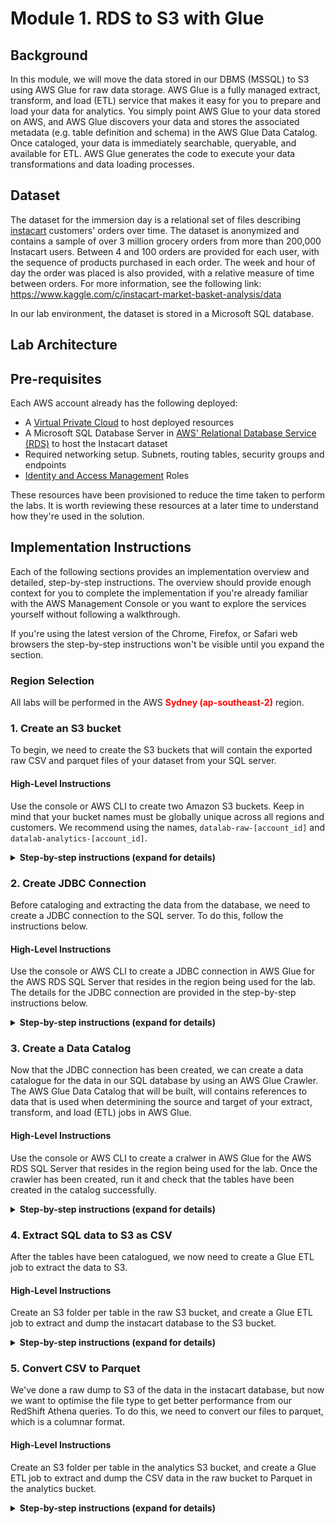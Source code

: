 # Module 1. RDS to S3 with Glue
## Background
In this module, we will move the data stored in our DBMS (MSSQL) to S3 using AWS Glue for raw data storage. AWS Glue is a fully managed extract, transform, and load (ETL) service that makes it easy for you to prepare and load your data for analytics.  You simply point AWS Glue to your data stored on AWS, and AWS Glue discovers your data and stores the associated metadata (e.g. table definition and schema) in the AWS Glue Data Catalog. Once cataloged, your data is immediately searchable, queryable, and available for ETL. AWS Glue generates the code to execute your data transformations and data loading processes. 


## Dataset
The dataset for the immersion day is a relational set of files describing [instacart](https://www.instacart.com) customers' orders over time. The dataset is anonymized and contains a sample of over 3 million grocery orders from more than 200,000 Instacart users. Between 4 and 100 orders are provided for each user, with the sequence of products purchased in each order. The week and hour of day the order was placed is also provided, with a relative measure of time between orders. For more information, see the following link: https://www.kaggle.com/c/instacart-market-basket-analysis/data

In our lab environment, the dataset is stored in a Microsoft SQL database.

## Lab Architecture 


## Pre-requisites
Each AWS account already has the following deployed:
- A [Virtual Private Cloud](https://aws.amazon.com/vpc/) to host deployed resources
- A Microsoft SQL Database Server in [AWS' Relational Database Service (RDS)](https://aws.amazon.com/rds/) to host the Instacart dataset
- Required networking setup. Subnets, routing tables, security groups and endpoints
- [Identity and Access Management](https://aws.amazon.com/iam/) Roles

These resources have been provisioned to reduce the time taken to perform the labs. It is worth reviewing these resources at a later time to understand how they're used in the solution.

## Implementation Instructions
Each of the following sections provides an implementation overview and detailed, step-by-step instructions. The overview should provide enough context for you to complete the implementation if you're already familiar with the AWS Management Console or you want to explore the services yourself without following a walkthrough.

If you're using the latest version of the Chrome, Firefox, or Safari web browsers the step-by-step instructions won't be visible until you expand the section.

### Region Selection
All labs will be performed in the AWS <span style="color:red">**Sydney (ap-southeast-2)**</span> region.

### 1. Create an S3 bucket 
To begin, we need to create the S3 buckets that will contain the exported raw CSV and parquet files of your dataset from your SQL server.

#### High-Level Instructions
Use the console or AWS CLI to create two Amazon S3 buckets. Keep in mind that your bucket names must be globally unique across all regions and customers. We recommend using the names, `datalab-raw-[account_id]` and `datalab-analytics-[account_id]`.

<details>
<summary><strong>Step-by-step instructions (expand for details)</strong></summary><p>

1. In the AWS Management Console choose **Services** then select **S3** under Storage.

2. Choose **+ Create Bucket**

3. Provide a globally unique name for your bucket such as `datalab-raw-[account_id]`.

4. Select the Region for this workshop from the dropdown.

5. Choose **Create** in the lower left of the dialog without selecting a bucket to copy settings from.

6. Choose **+ Create Bucket**

7. Provide a globally unique name for your bucket such as `datalab-analytics-[account_id]`.

8. Select the Region for this workshop from the dropdown.

9. Choose **Create** in the lower left of the dialog without selecting a bucket to copy settings from.

</p></details>


### 2. Create JDBC Connection 
Before cataloging and extracting the data from the database, we need to create a JDBC connection to the SQL server. To do this, follow the instructions below.

#### High-Level Instructions
Use the console or AWS CLI to create a JDBC connection in AWS Glue for the AWS RDS SQL Server that resides in the region being used for the lab. The details for the JDBC connection are provided in the step-by-step instructions below.

<details>
<summary><strong>Step-by-step instructions (expand for details)</strong></summary><p>

1. In the AWS Management Console choose **Services** then select **Glue**.

2. To add a connection in the AWS Glue console, choose **Add Connection**. The wizard guides you through adding the properties that are required to create a JDBC connection to a data store. Use the following properties:

| Property                   | Value                  |
| -------------------------- |:----------------------:|
| Connection name            | SQL Server             |
| Connection type            | Amazon RDS             |
| Database engine            | Microsoft SQL Server   |
| Require SSL connection     | False                  |

Click **Next**

| Property         | Value       |
| ---------------- |:-----------:|
| Instance         | Datalab     |
| Database Name    | Instacart   |
| Username         | dataadmin   |
| Password         | `askme`     |

3. On the review page, take note of the Security Group ID. Click **Next** then **Finish**.

4. To allow glue to access our database, we need to add the security group ID to the database firewall. In the AWS Management Console, choose **Services** then **RDS**

5. Under **Instances**, select the `datalab` instance and find the **Inbound Security Group** rule under **Security group**. Select the security group.

6. Choose thew **Inbound** tab, then select **Edit**. 

7. Add the following rule:

| Type        | Protocol | Port Range | Source                     | Description | 
| ----------- |:--------:|:----------:|:--------------------------:|:-----------:|
| All Traffic | All      | 0 - 65535  | Custom `Security Group ID` |             | 

Click **Save**.

8. Now that the database firewall has been ammended to allow traffic from Glue, we can test the connection. Head back to the **Glue** service in the console and select **Connections**. Select the connection and choose **Test Connection**. This should come back successful.
</details>

### 3. Create a Data Catalog
Now that the JDBC connection has been created, we can create a data catalogue for the data in our SQL database by using an AWS Glue Crawler. The AWS Glue Data Catalog that will be built, will contains references to data that is used when determining the source and target of your extract, transform, and load (ETL) jobs in AWS Glue.

#### High-Level Instructions
Use the console or AWS CLI to create a cralwer in AWS Glue for the AWS RDS SQL Server that resides in the region being used for the lab. Once the crawler has been created, run it and check that the tables have been created in the catalog successfully.

<details>
<summary><strong>Step-by-step instructions (expand for details)</strong></summary><p>

1. Click on **Crawlers** on the left side of the page, and select **Add crawler**. 

2. For the crawler name, specify `instacart-rds` then select **Next**.

3. Choose **JDBC** as the datastore. Select the SQL Server connection created earlier. Under the include path, type `instacart` (the database name), then select **Next**.

4. Select **No**, then click **Next**.

5. Under the **IAM Role**, select `AWSGlueServiceRole-DataLab`, then select **Next**.

6. Under **Frequency**, select **Run On Demand** then select **Next**.

7. Select **Add Database** and choose the name `instacart-rds` then select **Next**, then **Finsh**.

8. Select the `instacart-rds` crawler and click **Run crawler**.

9. Once the crawler completes, note the number of tables added. Click on **Tables** and note the new tables created.
</details>

### 4. Extract SQL data to S3 as CSV
After the tables have been catalogued, we now need to create a Glue ETL job to extract the data to S3. 

#### High-Level Instructions
Create an S3 folder per table in the raw S3 bucket, and create a Glue ETL job to extract and dump the instacart database to the S3 bucket.

<details>
<summary><strong>Step-by-step instructions (expand for details)</strong></summary><p>

1. In the AWS Management Console choose **Services** then select **S3** under Storage.

2. Select the **S3** bucket `datalab-raw-[account_id]` then create the following folders:
    - aisles
    - departments
    - order_products_prior
    - order_products_train
    - orders
    - products

3. Navigate back to the **Glue** service, click on **Jobs** on the left side of the page, and select **Add job**. 

4. For the Job name, specify `rds2csv` and choose `AWSGlueServiceRole-DataLab`. Select **A new script to be authored by you**, then select **Python** as the **ETL Language**. Leave everything else as default, then select **Next**.

5. Select the **SQL Server** connection then select **Next**. Select **Save job and edit script**. Copy and paste the following, while changing the s3bucket variable.
 
 ```Python
import sys
from awsglue.transforms import *
from awsglue.utils import getResolvedOptions
from pyspark.context import SparkContext
from awsglue.context import GlueContext
from awsglue.job import Job

## @params: [JOB_NAME]
args = getResolvedOptions(sys.argv, ['JOB_NAME'])

sc = SparkContext()
glueContext = GlueContext(sc)
spark = glueContext.spark_session
job = Job(glueContext)

job.init(args['JOB_NAME'], args)

s3bucket = "datalab-raw-12345678912"

#Aisles
datasource0 = glueContext.create_dynamic_frame.from_catalog(database = "instacart-rds", table_name = "instacart_dbo_aisles", transformation_ctx = "datasource0")
applymapping1 = ApplyMapping.apply(frame = datasource0, mappings = [("aisle_id", "long", "aisle_id", "long"), ("aisle", "string", "aisle", "string")], transformation_ctx = "applymapping1")
datasink2 = glueContext.write_dynamic_frame.from_options(frame = applymapping1, connection_type = "s3", connection_options = {"path": "s3://" + s3bucket +  "/" + "aisles" }, format = "csv", transformation_ctx = "datasink2")

#Departments
datasource0 = glueContext.create_dynamic_frame.from_catalog(database = "instacart-rds", table_name = "instacart_dbo_departments", transformation_ctx = "datasource0")
applymapping1 = ApplyMapping.apply(frame = datasource0, mappings = [("department_id", "long", "department_id", "long"), ("department", "string", "department", "string")], transformation_ctx = "applymapping1")
datasink2 = glueContext.write_dynamic_frame.from_options(frame = applymapping1, connection_type = "s3", connection_options = {"path": "s3://" + s3bucket +  "/" + "departments"}, format = "csv", transformation_ctx = "datasink2")

#Order Products Prior
datasource0 = glueContext.create_dynamic_frame.from_catalog(database = "instacart-rds", table_name = "instacart_dbo_order_products__prior", transformation_ctx = "datasource0")
applymapping1 = ApplyMapping.apply(frame = datasource0, mappings = [("order_id", "long", "order_id", "long"), ("product_id", "long", "product_id", "long"), ("add_to_cart_order", "long", "add_to_cart_order", "long"), ("reordered", "long", "reordered", "long")], transformation_ctx = "applymapping1")
datasink2 = glueContext.write_dynamic_frame.from_options(frame = applymapping1, connection_type = "s3", connection_options = {"path": "s3://" + s3bucket +  "/" + "order_products_prior"}, format = "csv", transformation_ctx = "datasink2")

#Order Products Train
datasource0 = glueContext.create_dynamic_frame.from_catalog(database = "instacart-rds", table_name = "instacart_dbo_order_products__train", transformation_ctx = "datasource0")
applymapping1 = ApplyMapping.apply(frame = datasource0, mappings = [("order_id", "long", "order_id", "long"), ("product_id", "long", "product_id", "long"), ("add_to_cart_order", "long", "add_to_cart_order", "long"), ("reordered", "long", "reordered", "long")], transformation_ctx = "applymapping1")
datasink2 = glueContext.write_dynamic_frame.from_options(frame = applymapping1, connection_type = "s3", connection_options = {"path": "s3://" + s3bucket +  "/" + "order_products_train"}, format = "csv", transformation_ctx = "datasink2")

#Orders
datasource0 = glueContext.create_dynamic_frame.from_catalog(database = "instacart-rds", table_name = "instacart_dbo_orders", transformation_ctx = "datasource0")
applymapping1 = ApplyMapping.apply(frame = datasource0, mappings = [("order_id", "long", "order_id", "long"), ("user_id", "long", "user_id", "long"), ("eval_set", "string", "eval_set", "string"), ("order_number", "long", "order_number", "long"), ("order_dow", "long", "order_dow", "long"), ("order_hour_of_day", "long", "order_hour_of_day", "long"), ("days_since_prior_order", "double", "days_since_prior_order", "double")], transformation_ctx = "applymapping1")
datasink2 = glueContext.write_dynamic_frame.from_options(frame = applymapping1, connection_type = "s3", connection_options = {"path": "s3://" + s3bucket +  "/" + "orders"}, format = "csv", transformation_ctx = "datasink2")

#Products
datasource0 = glueContext.create_dynamic_frame.from_catalog(database = "instacart-rds", table_name = "instacart_dbo_products", transformation_ctx = "datasource0")
applymapping1 = ApplyMapping.apply(frame = datasource0, mappings = [("product_id", "long", "product_id", "long"), ("product_name", "string", "product_name", "string"), ("aisle_id", "long", "aisle_id", "long"), ("department_id", "long", "department_id", "long")], transformation_ctx = "applymapping1")
datasink2 = glueContext.write_dynamic_frame.from_options(frame = applymapping1, connection_type = "s3", connection_options = {"path": "s3://" + s3bucket +  "/" + "products"}, format = "csv", transformation_ctx = "datasink2")

job.commit()
 ```

6. Click **Save** then click the **X** on the far top right corner to close the window.

7. Select the ETL job created and selection **Action** -> **Run Job**. 

8. Once complete, go to the **S3** service, select the raw bucket, and analyze the contents of each folder. You should see files that have been created.

</details>

### 5. Convert CSV to Parquet
We've done a raw dump to S3 of the data in the instacart database, but now we want to optimise the file type to get better performance from our RedShift Athena queries. To do this, we need to convert our files to parquet, which is a columnar format. 

#### High-Level Instructions
Create an S3 folder per table in the analytics S3 bucket, and create a Glue ETL job to extract and dump the CSV data in the raw bucket to Parquet in the analytics bucket.

<details>
<summary><strong>Step-by-step instructions (expand for details)</strong></summary><p>

1. Click on **Crawlers** on the left side of the page, and select **Add crawler**. 

2. For the crawler name, specify `instacart-csv` then select **Next**.

3. Choose **S3** as the datastore. Select to crawl data in the **Specified path in my account**, and specify the raw bucket. i.e. s3://datalab-raw-12345678912/. Select **Next**.

4. Select **No**, then click **Next**.

5. Under the **IAM Role**, select `AWSGlueServiceRole-DataLab`, then select **Next**.

6. Under **Frequency**, select **Run On Demand** then select **Next**.

7. Select **Add Database** and choose the name `instacart-csv` then select **Next**, then **Finsh**.

8. Select the `instacart-csv` crawler and click **Run crawler**.

9. Once the crawler completes, note the number of tables added. Click on **Tables** and note the new tables created.

10. In the AWS Management Console choose **Services** then select **S3** under Storage.

11. Select the **S3** bucket `datalab-analytics-[account_id]` then create the following folders:
    - aisles
    - departments
    - order_products_prior
    - order_products_train
    - orders
    - products

3. Navigate back to the **Glue** service, click on **Jobs** on the left side of the page, and select **Add job**. 

4. For the Job name, specify `csv2parq` and choose `AWSGlueServiceRole-DataLab`. Select **A new script to be authored by you**, then select **Python** as the **ETL Language**. Leave everything else as default, then select **Next**.

5. Select **Next** under *Connections** then select **Save job and edit script**. Copy and paste the following, while changing the s3bucket variable.
 
 ```Python
import sys
from awsglue.transforms import *
from awsglue.utils import getResolvedOptions
from pyspark.context import SparkContext
from awsglue.context import GlueContext
from awsglue.job import Job

## @params: [JOB_NAME]
args = getResolvedOptions(sys.argv, ['JOB_NAME'])

sc = SparkContext()
glueContext = GlueContext(sc)
spark = glueContext.spark_session
job = Job(glueContext)

job.init(args['JOB_NAME'], args)

s3bucket = "datalab-analytics-12345678912"

datasource0 = glueContext.create_dynamic_frame.from_catalog(database = "instacart-s3", table_name = "aisles", transformation_ctx = "datasource0")
applymapping1 = ApplyMapping.apply(frame = datasource0, mappings = [("aisle_id", "long", "aisle_id", "long"), ("aisle", "string", "aisle", "string")], transformation_ctx = "applymapping1")
datasink2 = glueContext.write_dynamic_frame.from_options(frame = applymapping1, connection_type = "s3", connection_options = {"path": "s3://" + s3buckets + "/" + "aisles" }, format = "parquet", transformation_ctx = "datasink2")

datasource0 = glueContext.create_dynamic_frame.from_catalog(database = "instacart-s3", table_name = "departments", transformation_ctx = "datasource0")
applymapping1 = ApplyMapping.apply(frame = datasource0, mappings = [("department_id", "long", "department_id", "long"), ("department", "string", "department", "string")], transformation_ctx = "applymapping1")
datasink2 = glueContext.write_dynamic_frame.from_options(frame = applymapping1, connection_type = "s3", connection_options = {"path": "s3://" + s3buckets + "/" + "departments"}, format = "parquet", transformation_ctx = "datasink2")

datasource0 = glueContext.create_dynamic_frame.from_catalog(database = "instacart-s3", table_name = "order_products_prior", transformation_ctx = "datasource0")
applymapping1 = ApplyMapping.apply(frame = datasource0, mappings = [("order_id", "long", "order_id", "long"), ("product_id", "long", "product_id", "long"), ("add_to_cart_order", "long", "add_to_cart_order", "long"), ("reordered", "long", "reordered", "long")], transformation_ctx = "applymapping1")
datasink2 = glueContext.write_dynamic_frame.from_options(frame = applymapping1, connection_type = "s3", connection_options = {"path": "s3://datalab-analytics-467751274256/" + "order_products_prior"}, format = "parquet", transformation_ctx = "datasink2")

datasource0 = glueContext.create_dynamic_frame.from_catalog(database = "instacart-s3", table_name = "order_products_train", transformation_ctx = "datasource0")
applymapping1 = ApplyMapping.apply(frame = datasource0, mappings = [("order_id", "long", "order_id", "long"), ("product_id", "long", "product_id", "long"), ("add_to_cart_order", "long", "add_to_cart_order", "long"), ("reordered", "long", "reordered", "long")], transformation_ctx = "applymapping1")
datasink2 = glueContext.write_dynamic_frame.from_options(frame = applymapping1, connection_type = "s3", connection_options = {"path": "s3://datalab-analytics-467751274256/" + "order_products_train"}, format = "parquet", transformation_ctx = "datasink2")

datasource0 = glueContext.create_dynamic_frame.from_catalog(database = "instacart-s3", table_name = "orders", transformation_ctx = "datasource0")
applymapping1 = ApplyMapping.apply(frame = datasource0, mappings = [("order_id", "long", "order_id", "long"), ("user_id", "long", "user_id", "long"), ("eval_set", "string", "eval_set", "string"), ("order_number", "long", "order_number", "long"), ("order_dow", "long", "order_dow", "long"), ("order_hour_of_day", "long", "order_hour_of_day", "long"), ("days_since_prior_order", "double", "days_since_prior_order", "double")], transformation_ctx = "applymapping1")
datasink2 = glueContext.write_dynamic_frame.from_options(frame = applymapping1, connection_type = "s3", connection_options = {"path": "s3://datalab-analytics-467751274256/" + "orders"}, format = "parquet", transformation_ctx = "datasink2")

datasource0 = glueContext.create_dynamic_frame.from_catalog(database = "instacart-s3", table_name = "products", transformation_ctx = "datasource0")
applymapping1 = ApplyMapping.apply(frame = datasource0, mappings = [("product_id", "long", "product_id", "long"), ("product_name", "string", "product_name", "string"), ("aisle_id", "long", "aisle_id", "long"), ("department_id", "long", "department_id", "long")], transformation_ctx = "applymapping1")
datasink2 = glueContext.write_dynamic_frame.from_options(frame = applymapping1, connection_type = "s3", connection_options = {"path": "s3://datalab-analytics-467751274256/" + "products"}, format = "parquet", transformation_ctx = "datasink2")

job.commit()
```

6. Click **Save** then click the **X** on the far top right corner to close the window.

7. Select the ETL job created and selection **Action** -> **Run Job**. 

8. Once complete, go to the **S3** service, select the analysis bucket, and analyze the contents of each folder. You should see files that have been created.

</details>
